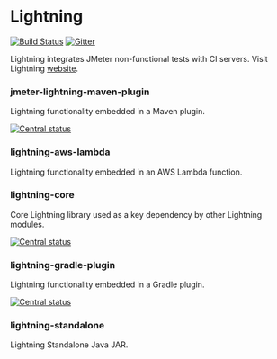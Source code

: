 # Lightning

[![Build Status](https://travis-ci.com/automatictester/lightning.svg?branch=master)](https://travis-ci.org/automatictester/lightning)
[![Gitter](https://badges.gitter.im/automatictester/lightning.svg)](https://gitter.im/automatictester/lightning?utm_source=badge&utm_medium=badge&utm_campaign=pr-badge)

Lightning integrates JMeter non-functional tests with CI servers. Visit Lightning [website](http://automatictester.github.io/lightning/).

### jmeter-lightning-maven-plugin

Lightning functionality embedded in a Maven plugin.

[![Central status](https://maven-badges.herokuapp.com/maven-central/uk.co.automatictester/jmeter-lightning-maven-plugin/badge.svg)](https://maven-badges.herokuapp.com/maven-central/uk.co.automatictester/jmeter-lightning-maven-plugin)

### lightning-aws-lambda

Lightning functionality embedded in an AWS Lambda function.

### lightning-core

Core Lightning library used as a key dependency by other Lightning modules.

[![Central status](https://maven-badges.herokuapp.com/maven-central/uk.co.automatictester/lightning-core/badge.svg)](https://maven-badges.herokuapp.com/maven-central/uk.co.automatictester/lightning-core)

### lightning-gradle-plugin

Lightning functionality embedded in a Gradle plugin.

[![Central status](https://maven-badges.herokuapp.com/maven-central/uk.co.automatictester/lightning-gradle-plugin/badge.svg)](https://maven-badges.herokuapp.com/maven-central/uk.co.automatictester/lightning-gradle-plugin)

### lightning-standalone

Lightning Standalone Java JAR.
